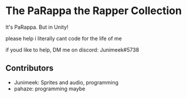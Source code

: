 # The PaRappa the Rapper Collection
It's PaRappa. But in Unity!

please help i literally cant code for the life of me

if youd like to help, DM me on discord: Junimeek#5738

## Contributors
- Junimeek: Sprites and audio, programming
- pahaze: programming maybe